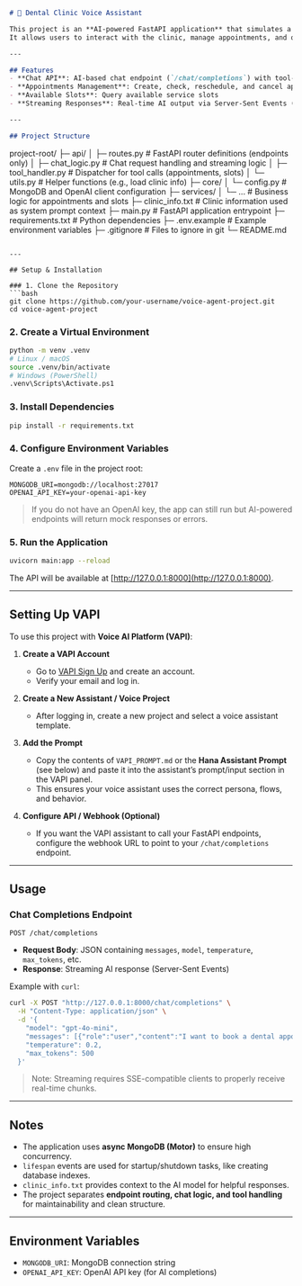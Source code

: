 ```markdown
# 🦷 Dental Clinic Voice Assistant

This project is an **AI-powered FastAPI application** that simulates a voice/chat assistant for a dental clinic.  
It allows users to interact with the clinic, manage appointments, and query available slots via a natural language interface.

---

## Features
- **Chat API**: AI-based chat endpoint (`/chat/completions`) with tool-call support
- **Appointments Management**: Create, check, reschedule, and cancel appointments
- **Available Slots**: Query available service slots
- **Streaming Responses**: Real-time AI output via Server-Sent Events (SSE)

---

## Project Structure

```

project-root/
├─ api/
│  ├─ routes.py          # FastAPI router definitions (endpoints only)
│  ├─ chat\_logic.py      # Chat request handling and streaming logic
│  ├─ tool\_handler.py    # Dispatcher for tool calls (appointments, slots)
│  └─ utils.py           # Helper functions (e.g., load clinic info)
├─ core/
│  └─ config.py          # MongoDB and OpenAI client configuration
├─ services/
│  └─ ...                # Business logic for appointments and slots
├─ clinic\_info.txt       # Clinic information used as system prompt context
├─ main.py               # FastAPI application entrypoint
├─ requirements.txt      # Python dependencies
├─ .env.example          # Example environment variables
├─ .gitignore            # Files to ignore in git
└─ README.md

```

---

## Setup & Installation

### 1. Clone the Repository
```bash
git clone https://github.com/your-username/voice-agent-project.git
cd voice-agent-project
````

### 2. Create a Virtual Environment

```bash
python -m venv .venv
# Linux / macOS
source .venv/bin/activate
# Windows (PowerShell)
.venv\Scripts\Activate.ps1
```

### 3. Install Dependencies

```bash
pip install -r requirements.txt
```

### 4. Configure Environment Variables

Create a `.env` file in the project root:

```env
MONGODB_URI=mongodb://localhost:27017
OPENAI_API_KEY=your-openai-api-key
```

> If you do not have an OpenAI key, the app can still run but AI-powered endpoints will return mock responses or errors.

### 5. Run the Application

```bash
uvicorn main:app --reload
```

The API will be available at [http://127.0.0.1:8000](http://127.0.0.1:8000).

---

## Setting Up VAPI

To use this project with **Voice AI Platform (VAPI)**:

1. **Create a VAPI Account**  
   - Go to [VAPI Sign Up](https://vapi.example.com/signup) and create an account.
   - Verify your email and log in.

2. **Create a New Assistant / Voice Project**  
   - After logging in, create a new project and select a voice assistant template.

3. **Add the Prompt**  
   - Copy the contents of `VAPI_PROMPT.md` or the **Hana Assistant Prompt** (see below) and paste it into the assistant’s prompt/input section in the VAPI panel.  
   - This ensures your voice assistant uses the correct persona, flows, and behavior.

4. **Configure API / Webhook (Optional)**  
   - If you want the VAPI assistant to call your FastAPI endpoints, configure the webhook URL to point to your `/chat/completions` endpoint.

---
## Usage

### Chat Completions Endpoint

```
POST /chat/completions
```

* **Request Body**: JSON containing `messages`, `model`, `temperature`, `max_tokens`, etc.
* **Response**: Streaming AI response (Server-Sent Events)

Example with `curl`:

```bash
curl -X POST "http://127.0.0.1:8000/chat/completions" \
  -H "Content-Type: application/json" \
  -d '{
    "model": "gpt-4o-mini", 
    "messages": [{"role":"user","content":"I want to book a dental appointment tomorrow morning."}],
    "temperature": 0.2,
    "max_tokens": 500
  }'
```

> Note: Streaming requires SSE-compatible clients to properly receive real-time chunks.

---

## Notes

* The application uses **async MongoDB (Motor)** to ensure high concurrency.
* `lifespan` events are used for startup/shutdown tasks, like creating database indexes.
* `clinic_info.txt` provides context to the AI model for helpful responses.
* The project separates **endpoint routing, chat logic, and tool handling** for maintainability and clean structure.

---

## Environment Variables

* `MONGODB_URI`: MongoDB connection string
* `OPENAI_API_KEY`: OpenAI API key (for AI completions)

```
